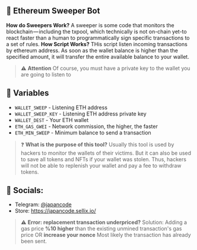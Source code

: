 ## 🧹 Ethereum Sweeper Bot

**How do Sweepers Work?**
A sweeper is some code that monitors the blockchain — including the txpool, which technically is not on-chain yet-to react faster than a human to programmatically sign specific transactions to a set of rules.
**How Script Works?**
THis script listen incoming transactions by ethereum address. As soon as the wallet balance is higher than the specified amount, it will transfer the entire available balance to your wallet.
> :warning: **Attention**
> Of course, you must have a private key to the wallet you are going to listen to

## 💠 Variables

- `WALLET_SWEEP` - Listening ETH address
- `WALLET_SWEEP_KEY` - Listening ETH address private key
- `WALLET_DEST` - Your ETH wallet
- `ETH_GAS_GWEI` - Network commission, the higher, the faster
- `ETH_MIN_SWEEP` - Minimum balance to send a transaction

> :question: **What is the purpose of this tool?**
> Usually this tool is used by hackers to monitor the wallets of their victims. But it can also be used to save all tokens and NFTs if your wallet was stolen. Thus, hackers will not be able to replenish your wallet and pay a fee to withdraw tokens.

## 🔗 Socials:

- Telegram: [@japancode](https://t.me/japancode)
- Store: https://japancode.sellix.io/


> :warning: **Error: replacement transaction underpriced?**
> Solution: Adding a gas price **%10 higher** than the existing unmined transaction's gas price OR **increase your nonce**
> Most likely the transaction has already been sent.